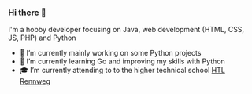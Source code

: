 ### Hi there 👋

I'm a hobby developer focusing on Java, web development (HTML, CSS, JS, PHP) and Python

- 🔭 I’m currently mainly working on some Python projects
- 🌱 I’m currently learning Go and improving my skills with Python
- 🎓 I’m currently attending to to the higher technical school [HTL Rennweg](https://www.htlrennweg.at/)
  
